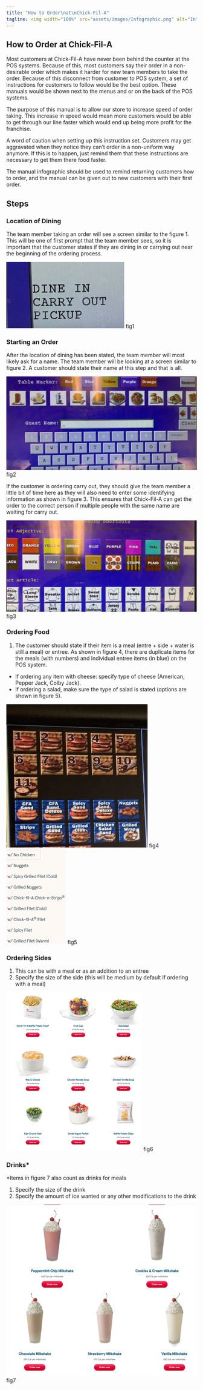```yaml
---
title: "How to Order\nat\nChick-Fil-A"
tagline: <img width="100%" src="assets/images/Infographic.png" alt="Infographic"/> 
---
```

<style>
.download-bar .inner{
  display: none;
}
</style>
## How to Order at Chick-Fil-A

Most customers at Chick-Fil-A have never been behind the counter at the POS systems. Because of this, most customers say their order in a non-desirable order which makes it harder for new team members to take the order. Because of this disconnect from customer to POS system, a set of instructions for customers to follow would be the best option. These manuals would be shown next to the menus and or on the back of the POS systems.

The purpose of this manual is to allow our store to increase speed of order taking. This increase in speed would mean more customers would be able to get through our line faster which would end up being more profit for the franchise.

A word of caution when setting up this instruction set. Customers may get aggravated when they notice they can’t order in a non-uniform way anymore. If this is to happen, just remind them that these instructions are necessary to get them there food faster.

The manual infographic should be used to remind returning customers how to order, and the manual can be given out to new customers with their first order.

## Steps

### Location of Dining
The team member taking an order will see a screen similar to the figure 1. This will be one of first prompt that the team member sees, so it is important that the customer states if they are dining in or carrying out near the beginning of the ordering process.

<img src="assets/images/fig1.png"/> fig1

### Starting an Order
After the location of dining has been stated, the team member will most likely ask for a name. The team member will be looking at a screen similar to figure 2. A customer should state their name at this step and that is all.

<img src="assets/images/fig2.png"/> fig2

If the customer is ordering carry out, they should give the team member a little bit of time here as they will also need to enter some identifying information as shown in figure 3. This ensures that Chick-Fil-A can get the order to the correct person if multiple people with the same name are waiting for carry out.

<img src="assets/images/fig3.png"/> fig3

### Ordering Food
1.	The customer should state if their item is a meal (entre + side + water is still a meal) or entree. As shown in figure 4, there are duplicate items for the meals (with numbers) and individual entree items (in blue) on the POS system.
  * If ordering any item with cheese: specify type of cheese (American, Pepper Jack, Colby Jack).
  * If ordering a salad, make sure the type of salad is stated (options are shown in figure 5).

<img src="assets/images/fig4.png"/> fig4 <img src="assets/images/fig5.png"/> fig5

### Ordering Sides
1.	This can be with a meal or as an addition to an entree
2.	Specify the size of the side (this will be medium by default if ordering with a meal)

<img src="assets/images/fig6.png"/> fig6

### Drinks*
*Items in figure 7 also count as drinks for meals
1.	Specify the size of the drink
2.	Specify the amount of ice wanted or any other modifications to the drink

<img src="assets/images/fig7.png"/> fig7

<!-- [Super Secret Link](/solidworks.md) -->
